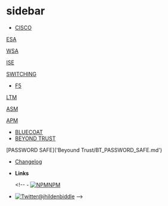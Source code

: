 # sidebar

* [CISCO](cisco/)

[ESA](esa/esa-master-index.md)

[WSA](https://github.com/npatel007/docs/tree/1c31263a0a7ae9c9321d3511df4de71a47fad1a7/README.md)

[ISE](https://github.com/npatel007/docs/tree/1c31263a0a7ae9c9321d3511df4de71a47fad1a7/README.md)

[SWITCHING](https://github.com/npatel007/docs/tree/1c31263a0a7ae9c9321d3511df4de71a47fad1a7/README.md)

* [F5](https://github.com/npatel007/docs/tree/1c31263a0a7ae9c9321d3511df4de71a47fad1a7/README.md)

[LTM](https://github.com/npatel007/docs/tree/1c31263a0a7ae9c9321d3511df4de71a47fad1a7/README.md)

[ASM](https://github.com/npatel007/docs/tree/1c31263a0a7ae9c9321d3511df4de71a47fad1a7/README.md)

[APM](https://github.com/npatel007/docs/tree/1c31263a0a7ae9c9321d3511df4de71a47fad1a7/README.md)

* [BLUECOAT](https://github.com/npatel007/docs/tree/1c31263a0a7ae9c9321d3511df4de71a47fad1a7/README.md)
* [BEYOND TRUST](https://github.com/npatel007/docs/tree/1c31263a0a7ae9c9321d3511df4de71a47fad1a7/README.md)

\[PASSWORD SAFE\]\('Beyound Trust/BT\_PASSWORD\_SAFE.md'\)

* [Changelog](https://github.com/npatel007/docs/tree/1c31263a0a7ae9c9321d3511df4de71a47fad1a7/changelog/README.md)
* **Links**

  &lt;!-- - [![NPM](https://icongram.jgog.in/simple/npm.svg?colored&size=16)NPM](https://www.npmjs.com/package/docsify-tabs)

* [![Twitter](https://icongram.jgog.in/simple/twitter.svg?colored&size=16)@jhildenbiddle](http://twitter.com/jhildenbiddle) --&gt;

